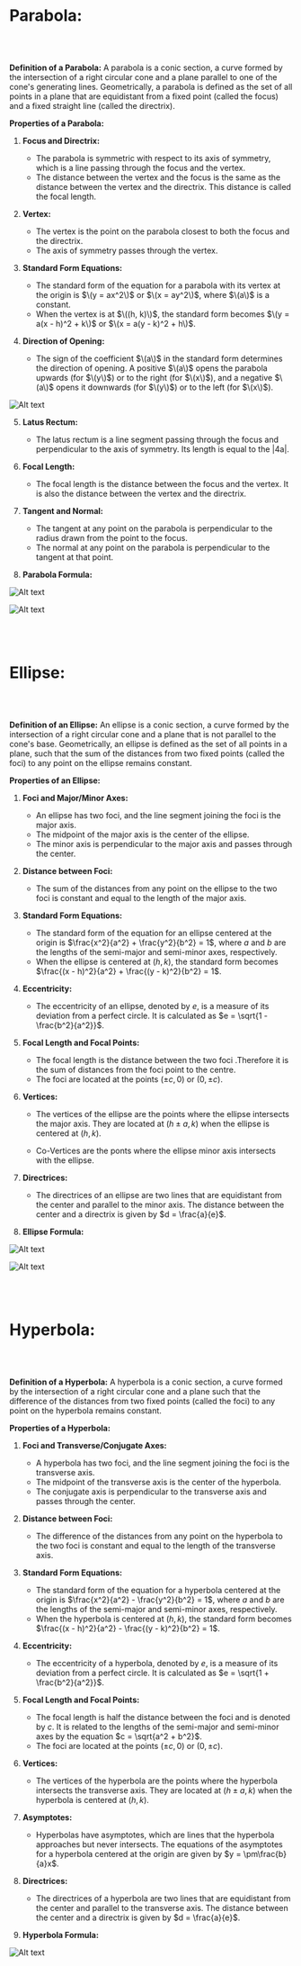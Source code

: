 <br><br>

# Parabola:

<br><br>


**Definition of a Parabola:**
A parabola is a conic section, a curve formed by the intersection of a right circular cone and a plane parallel to one of the cone's generating lines. Geometrically, a parabola is defined as the set of all points in a plane that are equidistant from a fixed point (called the focus) and a fixed straight line (called the directrix).

**Properties of a Parabola:**

1. **Focus and Directrix:**
   - The parabola is symmetric with respect to its axis of symmetry, which is a line passing through the focus and the vertex.
   - The distance between the vertex and the focus is the same as the distance between the vertex and the directrix. This distance is called the focal length.

2. **Vertex:**
   - The vertex is the point on the parabola closest to both the focus and the directrix.
   - The axis of symmetry passes through the vertex.

3. **Standard Form Equations:**
   - The standard form of the equation for a parabola with its vertex at the origin is $\(y = ax^2\)$ or $\(x = ay^2\)$, where $\(a\)$ is a constant.
   - When the vertex is at $\((h, k)\)$, the standard form becomes $\(y = a(x - h)^2 + k\)$ or $\(x = a(y - k)^2 + h\)$.

4. **Direction of Opening:**
   - The sign of the coefficient $\(a\)$ in the standard form determines the direction of opening. A positive $\(a\)$ opens the parabola upwards (for $\(y\)$) or to the right (for $\(x\)$), and a negative $\(a\)$ opens it downwards (for $\(y\)$) or to the left (for $\(x\)$).

![Alt text](image.png)

5. **Latus Rectum:**
   - The latus rectum is a line segment passing through the focus and perpendicular to the axis of symmetry. Its length is equal to the |4a|.

6. **Focal Length:**
   - The focal length is the distance between the focus and the vertex. It is also the distance between the vertex and the directrix.

7. **Tangent and Normal:**
   - The tangent at any point on the parabola is perpendicular to the radius drawn from the point to the focus.
   - The normal at any point on the parabola is perpendicular to the tangent at that point.

8. **Parabola Formula:**

![Alt text](image-1.png)

![Alt text](image-2.png)


<br><br>

# Ellipse:

<br><br>

**Definition of an Ellipse:**
An ellipse is a conic section, a curve formed by the intersection of a right circular cone and a plane that is not parallel to the cone's base. Geometrically, an ellipse is defined as the set of all points in a plane, such that the sum of the distances from two fixed points (called the foci) to any point on the ellipse remains constant.


**Properties of an Ellipse:**

1. **Foci and Major/Minor Axes:**
   - An ellipse has two foci, and the line segment joining the foci is the major axis.
   - The midpoint of the major axis is the center of the ellipse.
   - The minor axis is perpendicular to the major axis and passes through the center.

2. **Distance between Foci:**
   - The sum of the distances from any point on the ellipse to the two foci is constant and equal to the length of the major axis.

3. **Standard Form Equations:**
   - The standard form of the equation for an ellipse centered at the origin is $\frac{x^2}{a^2} + \frac{y^2}{b^2} = 1$, where $a$ and $b$ are the lengths of the semi-major and semi-minor axes, respectively.
   - When the ellipse is centered at $(h, k)$, the standard form becomes $\frac{(x - h)^2}{a^2} + \frac{(y - k)^2}{b^2} = 1$.

4. **Eccentricity:**
   - The eccentricity of an ellipse, denoted by $e$, is a measure of its deviation from a perfect circle. It is calculated as $e = \sqrt{1 - \frac{b^2}{a^2}}$.

5. **Focal Length and Focal Points:**
   - The focal length is the distance between the two foci .Therefore it is the sum of distances from the foci point to the centre.
   - The foci are located at the points $(\pm c, 0)$ or $(0, \pm c)$.

6. **Vertices:**
   - The vertices of the ellipse are the points where the ellipse intersects the major axis. They are located at $(h \pm a, k)$ when the ellipse is centered at $(h, k)$.

   - Co-Vertices are the ponts where the ellipse minor axis intersects with the ellipse.

7. **Directrices:**
   - The directrices of an ellipse are two lines that are equidistant from the center and parallel to the minor axis. The distance between the center and a directrix is given by $d = \frac{a}{e}$.

8. **Ellipse Formula:**

![Alt text](image-3.png)

![Alt text](image-4.png)

<br>
<br>

# Hyperbola:

<br><br>

**Definition of a Hyperbola:**
A hyperbola is a conic section, a curve formed by the intersection of a right circular cone and a plane such that the difference of the distances from two fixed points (called the foci) to any point on the hyperbola remains constant.

**Properties of a Hyperbola:**

1. **Foci and Transverse/Conjugate Axes:**
   - A hyperbola has two foci, and the line segment joining the foci is the transverse axis.
   - The midpoint of the transverse axis is the center of the hyperbola.
   - The conjugate axis is perpendicular to the transverse axis and passes through the center.

2. **Distance between Foci:**
   - The difference of the distances from any point on the hyperbola to the two foci is constant and equal to the length of the transverse axis.

3. **Standard Form Equations:**
   - The standard form of the equation for a hyperbola centered at the origin is $\frac{x^2}{a^2} - \frac{y^2}{b^2} = 1$, where $a$ and $b$ are the lengths of the semi-major and semi-minor axes, respectively.
   - When the hyperbola is centered at $(h, k)$, the standard form becomes $\frac{(x - h)^2}{a^2} - \frac{(y - k)^2}{b^2} = 1$.

4. **Eccentricity:**
   - The eccentricity of a hyperbola, denoted by $e$, is a measure of its deviation from a perfect circle. It is calculated as $e = \sqrt{1 + \frac{b^2}{a^2}}$.

5. **Focal Length and Focal Points:**
   - The focal length is half the distance between the foci and is denoted by $c$. It is related to the lengths of the semi-major and semi-minor axes by the equation $c = \sqrt{a^2 + b^2}$.
   - The foci are located at the points $(\pm c, 0)$ or $(0, \pm c)$.

6. **Vertices:**
   - The vertices of the hyperbola are the points where the hyperbola intersects the transverse axis. They are located at $(h \pm a, k)$ when the hyperbola is centered at $(h, k)$.

7. **Asymptotes:**
   - Hyperbolas have asymptotes, which are lines that the hyperbola approaches but never intersects. The equations of the asymptotes for a hyperbola centered at the origin are given by $y = \pm\frac{b}{a}x$.

8. **Directrices:**
   - The directrices of a hyperbola are two lines that are equidistant from the center and parallel to the transverse axis. The distance between the center and a directrix is given by $d = \frac{a}{e}$.

9. **Hyperbola Formula:**

![Alt text](image-5.png)

